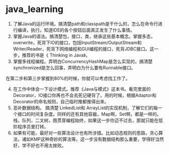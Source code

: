 # java_learning

1. 了解Java的运行环境。搞清楚path和classpath是干什么的，怎么在命令行进行编译，执行。知道IDE的各个按钮后面真正发生了什么事情。
2. 掌握Java的语法。搞清楚包，接口，类，继承这些基本概念。掌握多态，overwrite，死背下IO的接口，包括InputStream/OutputStream和Writer/Reader，死背下网络编程和GUI编程的接口，死背JDBC接口。这一步，推荐的书是《 Thinking in Java》。
3. 掌握多线程编程。弄明白ConcurrencyHashMap是怎么实现的，搞清楚synchronized是怎么回事，弄明白为什么要有Runnable接口。

在第二步和第三步掌握到80%的时候，你就可以考虑找工作了。

4. 在工作中体会一下设计模式。推荐《Java与模式》这本书。看完里面的Decorator，IO接口你再也不会去死记硬背了。用的时候，根据Adaptor和Decorator的命名规则，自己临时推都推得出来。
5. 恶补数据结构。 搞清楚 LinkedList和 ArrayList的实现机制，了解它们的每一个接口的时间复杂度。同样的还有其他容器，Map啊，Set啊，都是一样的。栈，队列，二叉树，图贯穿编程始终，如果这一步你迈不过去，那就只能在低阶程序员里打转。
6. 如果有可能，最好对一些算法设计也有所涉猎。比如动态规则的思路，贪心算法，诸如KMP这种奇妙的算法等。这一步没有数据结构那么重要，学得好当然好，学不好也不用太挫败。
